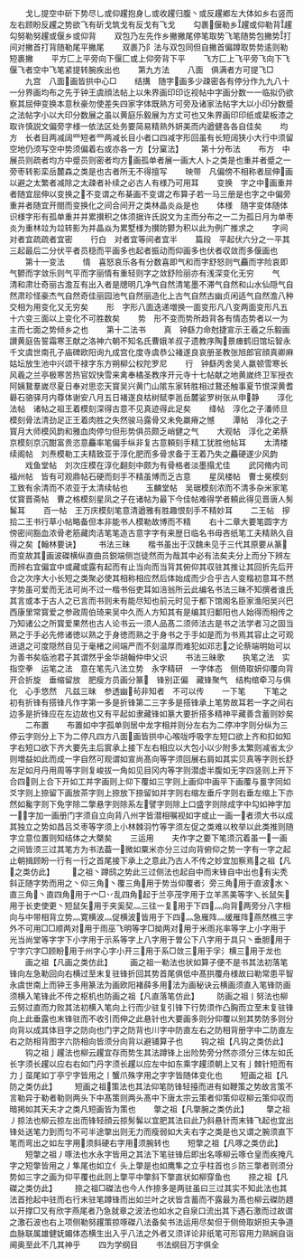 <!-- { "loadSidebar": true } -->
　　戈乚提空中斫下势尽乚或仰趯抱身乚或收趯归腹丶或反趯鄕左大体如乡右竖而左右顾盼反趯之势欲飞有斫戈筑戈有反戈有飞戈
　　勾裹偃勒乡趯或仰勒背趯勾努勒努趯或偃乡或仰背
　　双包乃左先作乡撇撇尾停笔取势飞笔随势包撇势打间对撇首打背随勒尾平撇尾
　　双裹乃阝法与双包同但自撇首偏蹲取势势逺则勒短裹撇
　　平方匚上平旁向下偃匚或上仰旁背下平
　　飞方匚上飞平旁飞向下飞偃飞者空中飞笔紧提转腕疾出也
　　第九方法
　　八面　俱满者方可提飞□
　　九宫　八面画皆拱中心□
　　结搆　随字画多少疎密各有停分作九九八十一分界画均布之先于钟王虞顔法帖上以朱界画印印讫视帖中字画分数一一临拟仍欲察其屈伸变换本意秋豪勿使差失四家字体既熟方可旁及诸家法帖字大以小印分数蹙之法帖字小以大印分数展之虽以黄庭乐毅展为方丈可也又朱界画印印纸或棐板漆之取许慎説文偏旁字様一依法区处务要简易精熟外妍美而内遒健各各自佳矣
　　均方　长者目两减阔罒短者罒两减长目小者口四减字形回虽有长短阔狭小大行中须留空地仍须写空中势须偏着右或亦各一方【分窠法】
　　第十分布法
　　布方　中展员则疏者均方中蹙员则密者均方画孤单者展一画大人卜之类是也重并者蹙之一旁枣转影栾岳麓森之类是也古者所无不得擅写
　　映带　凡偏傍不相称者屈伸画以避之太繁者减除之太疎者补续之必古人有様乃可用耳
　　变换　字之中画重并者随宜屈伸以变换之不变谓之布棊画不变谓之布算子若一马三册是也字之中偏旁重并者随宜开閤而变换化之间合间开之类林晶炎焱是也
　　体様　随字变体随体识様字形有孤单重并并累攅积之体须据许氏説文为主而分布之一二为孤日月为单枣炎为重林竝为竝转影为并晶焱为累墅様为攅防鬰为积以此为例广推求之
　　字间　对者宜疏疏者宜密
　　行白　对者宜等间者宜半
　　篇段　平起伏六分之一平其三起最后二分伏平者员穏而平画多也起者振动而仰画多也伏者収敛而多偃画也
　　第十一变法
　　情　喜怒哀乐各有分数喜即气和而字舒怒则气麤而字险哀即气鬰而字敛乐则气平而字丽情有重轻则字之敛舒险丽亦有浅深变化无穷
　　气　清和肃壮奇丽古澹互有出入者是牕明几净气自然清笔墨不滞气自然和山水仙隠气自然肃珍怪豪杰气自然奇佳丽园池气自然丽造化上古气自然古幽贞闲适气自然澹八种交相为用变化又无穷矣
　　形　字形八面迭递増换一面变形凡八变两面变形凡五十六变三面以上变化不可胜数矣
　　势　形不变而势所趋背各有情态势者以一为主而七面之势倾乡之也
　　第十二法书
　　真　钟繇力命尅捷宣示王羲之乐毅画讃黄庭告誓霜寒王献之洛神六朝不知名氏曹娥羊叔子遗教序陶景瘗鹤旧馆坛智永千文虞世南孔子庙碑欧阳询九成宫化度寺虞恭公褚遂良哀册圣教张旭郎官顔真卿麻姑坛放生池中兴颂干禄字东方朔柳公权陀罗尼
　　行　钟繇丙舍吴人羸顿雪寒长风羲之兰亭极寒苦热官奴快雪来禽奉橘圣教序开元寺十七帖献之地黄嵗终卫军授衣阿姨鵞羣嵗尽夏日奉对思恋天寳吴兴黄门山隂东家转胜相过鵞还触事夏节恨深黄耆礜石骆驿月内尊体谢安八月五日褚遂良枯树赋李邕岳麓娑罗树张从申静
　　淳化法帖　诸帖之祖王着模刻深得古意不见真迹得此足矣
　　绛帖　淳化之子潘师旦模刻骨法清劲足正王着肉胜之失然骏马露骨又未免羸瘠之憾
　　潭帖　淳化之子寳月大师模风韵和雅血肉停匀但形势俱员颇乏峭健之气
　　大观帖　淳化之弟蔡京模刻京沉酣富贵恣意麤率笔偏手纵非复古意頼刻手精工犹胜他帖耳
　　太清楼续阁帖　刘焘模勒工夫精致亚于淳化肥而多骨求备于王着乃失之麤硬遂少风韵
　　戏鱼堂帖　刘次庄模在淳化翻刻中颇为有骨格者淡墨搨尤佳
　　武冈脩内司福州帖　皆有可观鼎帖石硬而刻手不精虽博而乏古意
　　星凤楼帖　曹士冕模刻工致有余清而不浓亚于太清续帖也
　　玉麟堂帖　吴琚模刻浓而不清多杂米家笔仗寳晋斋帖　曹之格模刻星凤之子在诸帖为最下今佳帖难得学者頼此得见晋唐人髣髴耳
　　百一帖　王万庆模刻笔意清遒雅有胜趣恨刻手不精妙耳
　　二王帖　摉拾二王书行草小帖略备但本非能书人模勒故博而不精
　　右十二章大要笔圆字方傍密间豁血浓骨老筋藏肉洁笔笔造古意字字有来歴日临名书毋吝纸笔工夫精熟久自得之矣【翰林要诀】
　　书法三昧
　　楷书虽出于汉魏未见于三代其原要从篆而变故其画波磔横纵直曲员鋭端侧岂徒然而为哉其中必有法矣夫分上而分下辨左而辨右宜偏宜中或藏或露有起而有止当向而当背其俯仰其収驻其推让其回折先后开合之次序大小长短之类聚必使其相称相应然后体始成而少合乎古人变楷初意耳不然字势虽可爱而无法可尚不过一楷书俗吏耳如涪翁所云此编名书法三昧不知撰者谁氏其言或本于古人之已言而书则未有能尽知也前元时见于都下馆阁名臣家渔阳吴兴巴西康里常寳爱之参政周伯琦来吴中久而人方知其有是编其归鄱阳也人始得而相传之乃知诸公之所寳爱果然也古人论书云一须人品髙二须师法古是书之法学者习之固当熟之于手必先修诸徳以熟之于身徳而熟之于身书之于手如是而为书焉其容止之可观进退之可度隠然自见于毫楮之间端严而不刻温厚而难犯如邓志之论蔡端明始可以为善书矣临池君子其谓然乎金华胡翰仲申父识
　　书法三昧歌
　　执笔之法　实指空拳　运笔之法　意在笔先八法立势　永字精研　一字体态　侧倚取妍仰覆向背　开合折旋　垂缩留放　肥瘦方员画分篆　锋别正偏　藏锋聚气　结构绾牵习与俱化　心手悠然　凡兹三昧　参透幽茍非知者　不可以传
　　一下笔
　　下笔之初有折锋有搭锋凡作字第一多是折锋第二三字多是搭锋承上笔势故耳若一字之间右边多是折锋应在左边故也又有平起如隶藏锋如篆大要折搭多精神平藏善含蓄则妙矣
　　二布置
　　布置如中字孤单则居中龙字相并则分左右为二停冲字则分纵为三停云字则分上下为二停凡四方八面画皆拱中心喉咙呼吸字左短口欲上齐和扣如知字右短口欲下齐大要先主后賔承上接下左右相应以大包小以少附多太繁则减省太少则増益如此而成一字自然可观谓如宣尚髙向等字须回展右肩如其实贝真等字则长舒左足如月丹用周等字则复峻拔一角如见目冈内等字则潜虚半腹如无字四竖则上开下合四则上合下开如工并字画则上仰下覆如三字则上画仰中画平下画覆与畺字同如爻字则上捺留下画放茶字则上捺放下捺留如并字则右缩左垂斤字则右垂左缩上下亦然如毚字则下免字除二撆悬字则除系左譬字则除上口盛字则除成字中勾如神字加一字加一画册门字须自立向背八州字皆潜相嘱视如字或止一画一者须大书以成其独立之势如昌吕爻枣等字须上小林棘羽竹等字须左促之类难以枚举以此类推则随字立意位置则知结体之大槩矣
　　三运用
　　夫作字之要下笔须沉着虽一一画之间皆须三过其笔方为书法葢一微如粟米亦分三过向背俯仰之势一字有一字之起止朝揖顾盼一行有一行之首尾接下承上之意此乃古人不传之妙宜加察焉之祖【凡之类仿此】
　　之祖丶蹲鸱之势此三过侧法也起自中而末锋自中出也有尖秃斜正随字势而用之丶仰三角丶覆三角用于势当仰覆者氵旁三角用于直波水丶直三角丶直四角用于宀□丷乱四角起于兰亭茂字用于立羊羔美等字乀长鼠矢用于长吏使更丶短鼠矢用于夹奚契灬三往一复用于下四灬向背两旁分八字相向与中带相背立势灬寛横波灬促横波皆用于下四灬急雁阵灬缓雁阵燕然樵三字外不可用□□顺两对用于雨巫飞明等字□拗两对用于米雨兆率等字上小字用于光当尚堂等字字下小字用于示系等字上八字用于曽公下八字用于具只丶垂胆用于宁字穴字□顾盼用于州字心字小开三用于系□敛三用于孚氵横三用于龙也
　　画之祖【凡画之类仿此】
　　画之祖一勒法也状如算子便不是书其法初落笔锋向左急勒回向右横过至末复驻锋折回其势首尾俱低中髙拱覆舟様故曰勒常患平智永虞世南上而钟王多用篆法为画欧阳褚薛多用法为画秘诀云横画须直入笔锋防画须横入笔锋此不传之枢机也防画之祖【凡直落笔仿此】
　　防画之祖丨努法也柳云努过直而力败其法初横入笔向上行而少驻复引锋下行势须作凸胸而立至末复驻锋向上此垂露也末锋驻而不收引而伸之此悬针也大要画多则分仰覆以别其势防多则分向背以成其体目字之防向也门字之防背也川字中防直左右之防相背册字中二防直左右之防相背图字六防相向皆须分向背以避铺算子也
　　钩之祖【凡钩之类仿此】
　　钩之祖亅趯法也柳云趯宜存而势生其法蹲锋上出险势旁分然亦须分三体左如氏长字须长趯以应右右如门丹字须长趯以应左中如东乘字趯须朝上又有亅棘针短而有力亅虿尾如丁亭宁字皆用之丨蟹爪殊字用之字字皆随体变化也
　　短画之祖【凡防之类仿此】
　　短画之祖策法也其法仰笔防锋轻擡而进有如鞭策之势故言策不言勒异于勒者勒则两头下中髙策则两头髙中下唐太宗云策者仰策仰収柳云策仰収而暗掲如其天夫才之类凡短画皆为策也
　　撆之祖【凡撆腕之类仿此】
　　撆之祖丿掠法也柳云掠左出而锋轻顔云掠髣髴以宜肥其法曰此乃斜悬针而末锋飞起也宜出锋处送笔力到而匀不可半途撆出则无力而瘦弱如大夫右字之类是也又谓之腕须直下笔而弯出之如左字用须斜硬右字用须腕转也
　　短撆之祖【凡啄之类仿此】
　　短撆之祖丿啄法也水永字皆用之其法下笔驻锋后即出名啄柳云啄仓皇而疾掩凡字之短撆皆用之丿隼尾也如立亻头上撆是也如鹰隼之立乎柱首也彡防三撆者则须分势如三字之画为仰平覆也此则上撆平中撆斜下撆直状如柳穿鱼也
　　捺之祖【凡磔之类仿此】
　　捺之祖□磔法也今人作捺多是两驻虽曰三过其实不知此法也其法首抢起中驻而右行末驻笔蹲锋而出如兰叶之状皆含蓄而不露最为髙也柳云磔防趞以开撑□又有欣字燕尾者乃急就章之波法也如水之自泉口流出其下遇石激而过故谓之激石波也右上项侧勒努趯策掠啄磔八法备矣书法运用尽矣但于侧倚取妍担夫争道血脉联属雄健妩媚体态横生出入乎八法之外者又须详论非纸笔可形容用力熟娴自诣阃奥至此不几其神乎
　　四为学纲目
　　书法纲目万字俱全
